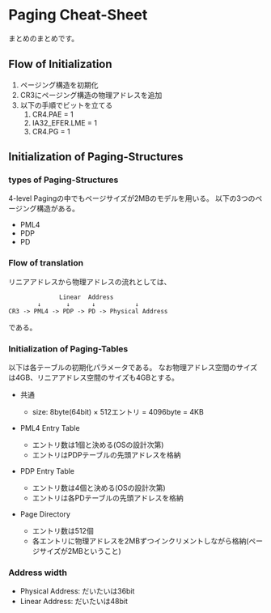 # Paging Cheat-Sheet

まとめのまとめです。

## Flow of Initialization

1. ページング構造を初期化
2. CR3にページング構造の物理アドレスを追加
3. 以下の手順でビットを立てる
    1. CR4.PAE = 1
    2. IA32_EFER.LME = 1
    3. CR4.PG = 1

## Initialization of Paging-Structures

### types of Paging-Structures

4-level Pagingの中でもページサイズが2MBのモデルを用いる。
以下の3つのページング構造がある。

- PML4
- PDP
- PD

### Flow of translation

リニアアドレスから物理アドレスの流れとしては、

```
              Linear  Address
        ↓       ↓      ↓           ↓
CR3 -> PML4 -> PDP -> PD -> Physical Address
```

である。

### Initialization of Paging-Tables

以下は各テーブルの初期化パラメータである。
なお物理アドレス空間のサイズは4GB、リニアアドレス空間のサイズも4GBとする。

- 共通
    - size: 8byte(64bit) × 512エントリ = 4096byte = 4KB

- PML4 Entry Table
    - エントリ数は1個と決める(OSの設計次第)
    - エントリはPDPテーブルの先頭アドレスを格納

- PDP Entry Table
    - エントリ数は4個と決める(OSの設計次第)
    - エントリは各PDテーブルの先頭アドレスを格納

- Page Directory
    - エントリ数は512個
    - 各エントリに物理アドレスを2MBずつインクリメントしながら格納(ページサイズが2MBということ)

### Address width

- Physical Address: だいたいは36bit
- Linear Address: だいたいは48bit
